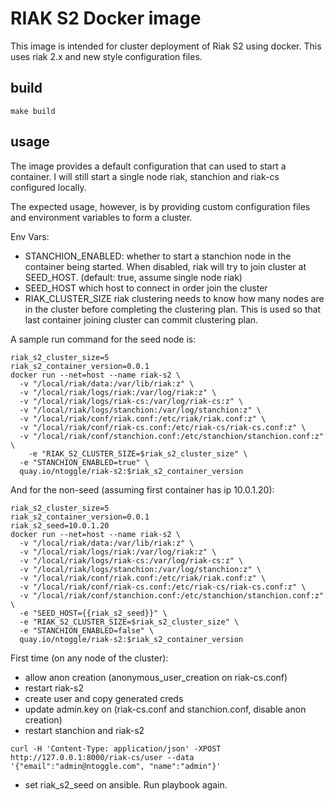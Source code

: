 # RIAK S2 Docker image


This image is intended for cluster deployment of Riak S2 using docker. This uses riak 2.x and new style configuration files.

## build ##

`make build`

## usage ##


The image provides a default configuration that can used to start a container. I will still start a single node riak, stanchion and riak-cs configured locally.

The expected usage, however, is by providing custom configuration files and environment variables to form a cluster.

Env Vars:

- STANCHION_ENABLED: whether to start a stanchion node in the container being started. When disabled, riak will try to join cluster at SEED_HOST. (default: true, assume single node riak)
- SEED_HOST which host to connect in order join the cluster
- RIAK_CLUSTER_SIZE riak clustering needs to know how many nodes are in the cluster before completing the clustering plan. This is used so that last container joining cluster can commit clustering plan.

A sample run command for the seed node is:

```
riak_s2_cluster_size=5
riak_s2_container_version=0.0.1
docker run --net=host --name riak-s2 \
  -v "/local/riak/data:/var/lib/riak:z" \
  -v "/local/riak/logs/riak:/var/log/riak:z" \
  -v "/local/riak/logs/riak-cs:/var/log/riak-cs:z" \
  -v "/local/riak/logs/stanchion:/var/log/stanchion:z" \
  -v "/local/riak/conf/riak.conf:/etc/riak/riak.conf:z" \
  -v "/local/riak/conf/riak-cs.conf:/etc/riak-cs/riak-cs.conf:z" \
  -v "/local/riak/conf/stanchion.conf:/etc/stanchion/stanchion.conf:z" \
    -e "RIAK_S2_CLUSTER_SIZE=$riak_s2_cluster_size" \
  -e "STANCHION_ENABLED=true" \
  quay.io/ntoggle/riak-s2:$riak_s2_container_version
```

And for the non-seed (assuming first container has ip 10.0.1.20):

```
riak_s2_cluster_size=5
riak_s2_container_version=0.0.1
riak_s2_seed=10.0.1.20
docker run --net=host --name riak-s2 \
  -v "/local/riak/data:/var/lib/riak:z" \
  -v "/local/riak/logs/riak:/var/log/riak:z" \
  -v "/local/riak/logs/riak-cs:/var/log/riak-cs:z" \
  -v "/local/riak/logs/stanchion:/var/log/stanchion:z" \
  -v "/local/riak/conf/riak.conf:/etc/riak/riak.conf:z" \
  -v "/local/riak/conf/riak-cs.conf:/etc/riak-cs/riak-cs.conf:z" \
  -v "/local/riak/conf/stanchion.conf:/etc/stanchion/stanchion.conf:z" \
  -e "SEED_HOST={{riak_s2_seed}}" \
  -e "RIAK_S2_CLUSTER_SIZE=$riak_s2_cluster_size" \
  -e "STANCHION_ENABLED=false" \
  quay.io/ntoggle/riak-s2:$riak_s2_container_version
```

First time (on any node of the cluster):

- allow anon creation (anonymous_user_creation on riak-cs.conf)
- restart riak-s2
- create user and copy generated creds
- update admin.key on (riak-cs.conf and stanchion.conf, disable anon creation)
- restart stanchion and riak-s2

```
curl -H 'Content-Type: application/json' -XPOST http://127.0.0.1:8000/riak-cs/user --data '{"email":"admin@ntoggle.com", "name":"admin"}'
```
- set riak_s2_seed on ansible. Run playbook again.

